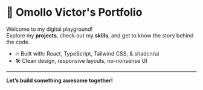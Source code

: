 
# 🚀 Omollo Victor's Portfolio

Welcome to my digital playground!  
Explore my **projects**, check out my **skills**, and get to know the story behind the code.

- 🔥 Built with: React, TypeScript, Tailwind CSS, & shadcn/ui
- 🛠️ Clean design, responsive layouts, no-nonsense UI

---

**Let’s build something awesome together!**
